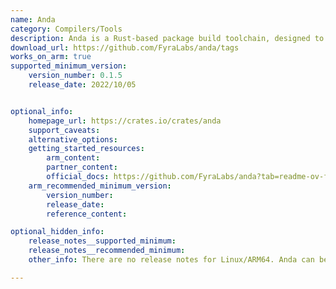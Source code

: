 ```yaml
---
name: Anda
category: Compilers/Tools
description: Anda is a Rust-based package build toolchain, designed to simplify building various types of packages.
download_url: https://github.com/FyraLabs/anda/tags
works_on_arm: true
supported_minimum_version:
    version_number: 0.1.5
    release_date: 2022/10/05


optional_info:
    homepage_url: https://crates.io/crates/anda
    support_caveats:
    alternative_options:
    getting_started_resources:
        arm_content:
        partner_content:
        official_docs: https://github.com/FyraLabs/anda?tab=readme-ov-file#installation
    arm_recommended_minimum_version:
        version_number:
        release_date:
        reference_content:

optional_hidden_info:
    release_notes__supported_minimum:
    release_notes__recommended_minimum:
    other_info: There are no release notes for Linux/ARM64. Anda can be built and installed from source using cargo, from first version on github i.e. 0.1.5.

---
```

